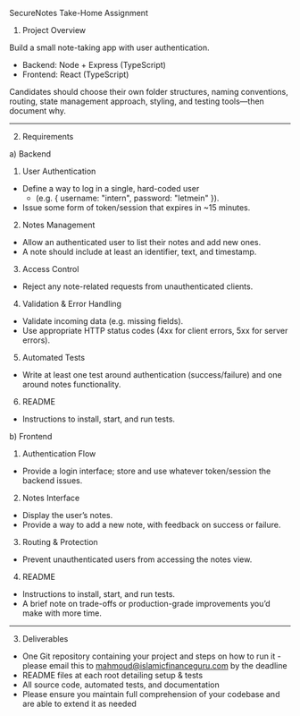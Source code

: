 SecureNotes Take-Home Assignment

1. Project Overview

Build a small note-taking app with user authentication.

* Backend: Node + Express (TypeScript)
* Frontend: React (TypeScript)

Candidates should choose their own folder structures, naming conventions, routing, state management approach, styling, and testing tools—then document why.

---

2. Requirements

a) Backend

1. User Authentication
  * Define a way to log in a single, hard-coded user
    * (e.g. { username: "intern", password: "letmein" }).
  * Issue some form of token/session that expires in ~15 minutes.
2. Notes Management
  * Allow an authenticated user to list their notes and add new ones.
  * A note should include at least an identifier, text, and timestamp.
3. Access Control
  * Reject any note-related requests from unauthenticated clients.
4. Validation & Error Handling
  * Validate incoming data (e.g. missing fields).
  * Use appropriate HTTP status codes (4xx for client errors, 5xx for server errors).
5. Automated Tests
  * Write at least one test around authentication (success/failure) and one around notes functionality.
6. README
  * Instructions to install, start, and run tests.

b) Frontend

1. Authentication Flow
  * Provide a login interface; store and use whatever token/session the backend issues.
2. Notes Interface
  * Display the user’s notes.
  * Provide a way to add a new note, with feedback on success or failure.
3. Routing & Protection
  * Prevent unauthenticated users from accessing the notes view.
4. README
  * Instructions to install, start, and run tests.
  * A brief note on trade-offs or production-grade improvements you’d make with more time.

---

3. Deliverables

* One Git repository containing your project and steps on how to run it - please email this to mahmoud@islamicfinanceguru.com by the deadline
* README files at each root detailing setup & tests
* All source code, automated tests, and documentation
* Please ensure you maintain full comprehension of your codebase and are able to extend it as needed

